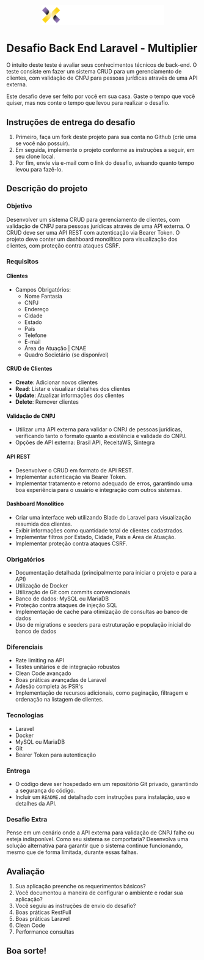 <p align="center">
  <img src="images/logo.png" width="320" alt="Multiplier Logo" />
</p>

# Desafio Back End Laravel - Multiplier

O intuito deste teste é avaliar seus conhecimentos técnicos de back-end. O teste consiste em fazer um sistema CRUD para um gerenciamento de clientes, com validação de CNPJ para pessoas jurídicas através de uma API externa.

Este desafio deve ser feito por você em sua casa. Gaste o tempo que você quiser, mas nos conte o tempo que levou para realizar o desafio.

## Instruções de entrega do desafio

1. Primeiro, faça um fork deste projeto para sua conta no Github (crie uma se você não possuir).
2. Em seguida, implemente o projeto conforme as instruções a seguir, em seu clone local.
3. Por fim, envie via e-mail com o link do desafio, avisando quanto tempo levou para fazê-lo.

## Descrição do projeto

### Objetivo

Desenvolver um sistema CRUD para gerenciamento de clientes, com validação de CNPJ para pessoas jurídicas através de uma API externa. O CRUD deve ser uma API REST com autenticação via Bearer Token. O projeto deve conter um dashboard monolítico para visualização dos clientes, com proteção contra ataques CSRF.
### Requisitos

#### Clientes

- Campos Obrigatórios:
    - Nome Fantasia
    - CNPJ
    - Endereço
    - Cidade
    - Estado
    - País
    - Telefone
    - E-mail
    - Área de Atuação | CNAE
    - Quadro Societário (se disponível)

#### CRUD de Clientes

- **Create**: Adicionar novos clientes
- **Read**: Listar e visualizar detalhes dos clientes
- **Update**: Atualizar informações dos clientes
- **Delete**: Remover clientes

#### Validação de CNPJ

- Utilizar uma API externa para validar o CNPJ de pessoas jurídicas, verificando tanto o formato quanto a existência e validade do CNPJ.
- Opções de API externa: Brasil API, ReceitaWS, Sintegra

#### API REST

- Desenvolver o CRUD em formato de API REST.
- Implementar autenticação via Bearer Token.
- Implementar tratamento e retorno adequado de erros, garantindo uma boa experiência para o usuário e integração com outros sistemas.

#### Dashboard Monolítico

- Criar uma interface web utilizando Blade do Laravel para visualização resumida dos clientes.
- Exibir informações como quantidade total de clientes cadastrados.
- Implementar filtros por Estado, Cidade, País e Área de Atuação.
- Implementar proteção contra ataques CSRF.

### Obrigatórios

- Documentação detalhada (principalmente para iniciar o projeto e para a API)
- Utilização de Docker
- Utilização de Git com commits convencionais
- Banco de dados: MySQL ou MariaDB
- Proteção contra ataques de injeção SQL
- Implementação de cache para otimização de consultas ao banco de dados
- Uso de migrations e seeders para estruturação e população inicial do banco de dados

### Diferenciais

- Rate limiting na API
- Testes unitários e de integração robustos
- Clean Code avançado
- Boas práticas avançadas de Laravel
- Adesão completa às PSR's
- Implementação de recursos adicionais, como paginação, filtragem e ordenação na listagem de clientes.


### Tecnologias

- Laravel
- Docker
- MySQL ou MariaDB
- Git
- Bearer Token para autenticação

### Entrega

- O código deve ser hospedado em um repositório Git privado, garantindo a segurança do código.
- Incluir um `README.md` detalhado com instruções para instalação, uso e detalhes da API.

### Desafio Extra

Pense em um cenário onde a API externa para validação de CNPJ falhe ou esteja indisponível. Como seu sistema se comportaria? Desenvolva uma solução alternativa para garantir que o sistema continue funcionando, mesmo que de forma limitada, durante essas falhas.
## Avaliação

1. Sua aplicação preenche os requerimentos básicos?
2. Você documentou a maneira de configurar o ambiente e rodar sua aplicação?
3. Você seguiu as instruções de envio do desafio?
4. Boas práticas RestFull
5. Boas práticas Laravel
6. Clean Code
7. Performance consultas

## Boa sorte!